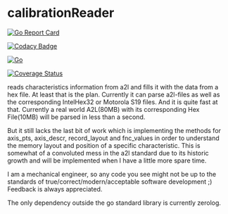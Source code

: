 # calibrationReader
[![Go Report Card](https://goreportcard.com/badge/github.com/asap2Go/calibrationReader)](https://goreportcard.com/report/github.com/asap2Go/calibrationReader)

[![Codacy Badge](https://app.codacy.com/project/badge/Grade/12a206a67d5e4789943701f757b49f6d)](https://www.codacy.com/gh/asap2Go/calibrationReader/dashboard?utm_source=github.com&amp;utm_medium=referral&amp;utm_content=asap2Go/calibrationReader&amp;utm_campaign=Badge_Grade)

[![Go](https://github.com/asap2Go/calibrationReader/actions/workflows/go-build-test-and-license.yml/badge.svg)](https://github.com/asap2Go/calibrationReader/actions/workflows/go-build-test-and-license.yml)

[![Coverage Status](https://coveralls.io/repos/github/asap2Go/calibrationReader/badge.svg?branch=main)](https://coveralls.io/github/asap2Go/calibrationReader?branch=main)

 reads characteristics information from a2l and fills it with the data from a hex file.
 At least that is the plan. 
 Currently it can parse a2l-files as well as the corresponding IntelHex32 or Motorola S19 files. 
 And it is quite fast at that. Currently a real world A2L(80MB) with its corresponding Hex File(10MB) will be parsed in less than a second.
 
 But it still lacks the last bit of work which is implementing the methods for axis_pts, axis_descr, record_layout and fnc_values
 in order to understand the memory layout and position of a specific characteristic.
 This is somewhat of a convoluted mess in the a2l standard due to its historic growth and will be implemented when I have a little more spare time.
 
 I am a mechanical engineer, so any code you see might not be up to the standards of true/correct/modern/acceptable software development ;)
 Feedback is always appreciated.
 
 The only dependency outside the go standard library is currently zerolog.
